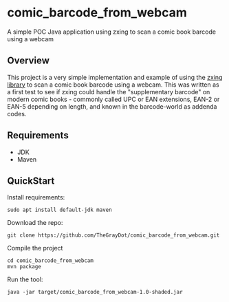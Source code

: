 # comic_barcode_from_webcam

A simple POC Java application using zxing to scan a comic book barcode using a webcam

## Overview

This project is a very simple implementation and example of using the [zxing library](https://github.com/zxing/zxing) to scan a comic book barcode using a webcam. This was written as a first test to see if zxing could handle the "supplementary barcode" on modern comic books - commonly called UPC or EAN extensions, EAN-2 or EAN-5 depending on length, and known in the barcode-world as addenda codes.

## Requirements

- JDK
- Maven

## QuickStart

Install requirements:

```
sudo apt install default-jdk maven
```

Download the repo:

```
git clone https://github.com/TheGrayDot/comic_barcode_from_webcam.git
```

Compile the project

```
cd comic_barcode_from_webcam
mvn package
```

Run the tool:


```
java -jar target/comic_barcode_from_webcam-1.0-shaded.jar
```
